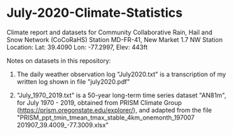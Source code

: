 # July-2020-Climate-Statistics
Climate report and datasets for Community Collaborative Rain, Hail and Snow Network (CoCoRaHS) Station MD-FR-41, New Market 1.7 NW
Station Location:  Lat: 39.4090   Lon: -77.2997,   Elev: 443ft

Notes on datasets in this repository:

1. The daily weather observation log "July2020.txt" is a transcription of my written log shown in file "july2020.pdf"

2. "July_1970_2019.txt" is a 50-year long-term time series dataset "AN81m", for July 1970 - 2019, obtained from PRISM Climate Group (https://prism.oregonstate.edu/explorer/), and adapted from the file "PRISM_ppt_tmin_tmean_tmax_stable_4km_onemonth_197007 201907_39.4009_-77.3009.xlsx"



